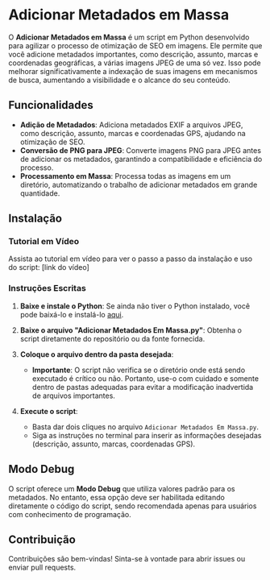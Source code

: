 # Adicionar Metadados em Massa

O **Adicionar Metadados em Massa** é um script em Python desenvolvido para agilizar o processo de otimização de SEO em imagens. Ele permite que você adicione metadados importantes, como descrição, assunto, marcas e coordenadas geográficas, a várias imagens JPEG de uma só vez. Isso pode melhorar significativamente a indexação de suas imagens em mecanismos de busca, aumentando a visibilidade e o alcance do seu conteúdo.

## Funcionalidades

- **Adição de Metadados**: Adiciona metadados EXIF a arquivos JPEG, como descrição, assunto, marcas e coordenadas GPS, ajudando na otimização de SEO.
- **Conversão de PNG para JPEG**: Converte imagens PNG para JPEG antes de adicionar os metadados, garantindo a compatibilidade e eficiência do processo.
- **Processamento em Massa**: Processa todas as imagens em um diretório, automatizando o trabalho de adicionar metadados em grande quantidade.

## Instalação

### Tutorial em Vídeo

Assista ao tutorial em vídeo para ver o passo a passo da instalação e uso do script: [link do vídeo]

### Instruções Escritas

1. **Baixe e instale o Python**: Se ainda não tiver o Python instalado, você pode baixá-lo e instalá-lo [aqui](https://www.python.org/downloads/).

2. **Baixe o arquivo "Adicionar Metadados Em Massa.py"**: Obtenha o script diretamente do repositório ou da fonte fornecida.

3. **Coloque o arquivo dentro da pasta desejada**: 
   - **Importante**: O script não verifica se o diretório onde está sendo executado é crítico ou não. Portanto, use-o com cuidado e somente dentro de pastas adequadas para evitar a modificação inadvertida de arquivos importantes.

4. **Execute o script**: 
   - Basta dar dois cliques no arquivo `Adicionar Metadados Em Massa.py`.
   - Siga as instruções no terminal para inserir as informações desejadas (descrição, assunto, marcas, coordenadas GPS).

## Modo Debug

O script oferece um **Modo Debug** que utiliza valores padrão para os metadados. No entanto, essa opção deve ser habilitada editando diretamente o código do script, sendo recomendada apenas para usuários com conhecimento de programação.

## Contribuição

Contribuições são bem-vindas! Sinta-se à vontade para abrir issues ou enviar pull requests.
